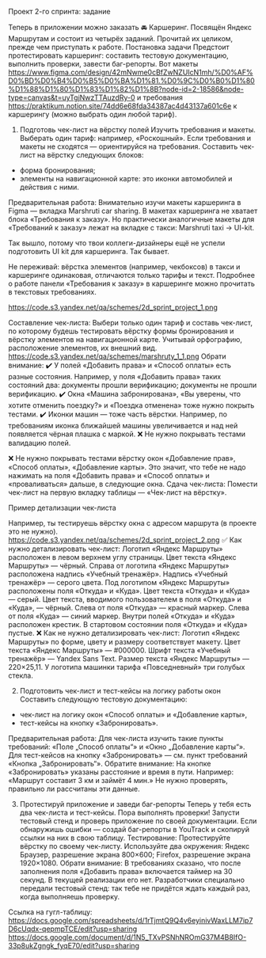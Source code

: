 Проект 2-го спринта: задание

Теперь в приложении можно заказать 🚘 Каршеринг. 
Посвящён Яндекс Маршрутам и состоит из четырёх заданий. Прочитай их целиком, прежде чем приступать к работе. Постановка задачи Предстоит протестировать каршеринг: составить тестовую документацию, выполнить проверки, завести баг-репорты. Вот макеты https://www.figma.com/design/42mNwme0cBfZwNZUIcN1mh/%D0%AF%D0%BD%D0%B4%D0%B5%D0%BA%D1%81.%D0%9C%D0%B0%D1%80%D1%88%D1%80%D1%83%D1%82%D1%8B?node-id=2-18586&node-type=canvas&t=uyTgjNwzTTAuzdRy-0 и требования https://praktikum.notion.site/74dd6e68fda34387ac4d43137a601c6e к каршерингу (можно выбрать один любой тариф).

1. Подготовь чек-лист на вёрстку полей
Изучить требования и макеты. Выберать один тариф: например, «Роскошный». Если требования и макеты не сходятся — ориентируйся на требования. 
Составить чек-лист на вёрстку следующих блоков:
- форма бронирования;
- элементы на навигационной карте: это иконки автомобилей и действия с ними.

Предварительная работа:
Внимательно изучи макеты каршеринга в Figma — вкладка Marshruti car sharing.
В макетах каршеринга не хватает блока «Требования к заказу». Но практически аналогичные макеты для «Требований к заказу» лежат на вкладке с такси: Marshruti taxi → UI-kit.

Так вышло, потому что твои коллеги-дизайнеры ещё не успели подготовить UI kit для каршеринга. Так бывает.

Не переживай: вёрстка элементов (например, чекбоксов) в такси и каршеринге одинаковая, отличаются только тарифы и текст. Подробнее о работе панели «Требования к заказу» в каршеринге можно прочитать в текстовых требованиях.

https://code.s3.yandex.net/qa/schemes/2d_sprint_project_1.png

Составление чек-листа:
Выбери только один тариф и составь чек-лист, по которому будешь тестировать вёрстку формы бронирования и вёрстку элементов на навигационной карте.
Учитывай орфографию, расположение элементов, их внешний вид.
https://code.s3.yandex.net/qa/schemes/marshruty_1_1.png
Обрати внимание: 
✔️ У полей «Добавить права» и «Способ оплаты» есть разные состояния. Например, у поля «Добавить права» таких состояний два: документы прошли верификацию; документы не прошли верификацию. 
✔️ Окна «Машина забронирована», «Вы уверены, что хотите отменить поездку?» и «Поездка отменена» тоже нужно покрыть тестами.
✔️ Иконки машин — тоже часть вёрстки. Например, по требованиям иконка ближайшей машины увеличивается и над ней появляется чёрная плашка с маркой.
❌ Не нужно покрывать тестами валидацию полей. 

❌ Не нужно покрывать тестами вёрстку окон «Добавление прав», «Способ оплаты», «Добавление карты». Это значит, что тебе не надо нажимать на поля «Добавить права» и «Способ оплаты» и «проваливаться» дальше, в следующие окна.
Сдача чек-листа:
Помести чек-лист на первую вкладку таблицы — «Чек-лист на вёрстку».

Пример детализации чек-листа

Например, ты тестируешь вёрстку окна с адресом маршрута (в проекте это не нужно). 
https://code.s3.yandex.net/qa/schemes/2d_sprint_project_2.png
✅ Как нужно детализировать чек-лист: 
Логотип «Яндекс Маршруты» расположен в левом верхнем углу страницы.
Цвет текста «Яндекс Маршруты» — чёрный.
Справа от логотипа «Яндекс Маршруты» расположена надпись «Учебный тренажёр».
Надпись «Учебный тренажёр» — серого цвета.
Под логотипом «Яндекс Маршруты» расположены поля «Откуда» и «Куда».
Цвет текста «Откуда» и «Куда» — серый.
Цвет текста, вводимого пользователем в поля «Откуда» и «Куда», — чёрный.
Слева от поля «Откуда» — красный маркер.
Слева от поля «Куда» — синий маркер.
Внутри полей «Откуда» и «Куда» расположен крестик.
В стартовом состоянии поля «Откуда» и «Куда» пустые.
❌ Как не нужно детализировать чек-лист:
Логотип «Яндекс Маршруты» по форме, цвету и размеру соответствует макету.
Цвет текста «Яндекс Маршруты» — #000000.
Шрифт текста «Учебный тренажёр» — Yandex Sans Text.
Размер текста «Яндекс Маршруты» — 220×25,11.
У логотипа машинки тарифа «Повседневный» три голубых стекла.


2. Подготовить чек-лист и тест-кейсы на логику работы окон
Составить следующую тестовую документацию: 
- чек-лист на логику окон «Способ оплаты» и «Добавление карты»,
- тест-кейсы на кнопку «Забронировать».

Предварительная работа:
Для чек-листа изучить такие пункты требований: «Поле „Способ оплаты“» и «Окно „Добавление карты“».
Для тест-кейсов на кнопку «Забронировать» — см. пункт требований «Кнопка „Забронировать“».
Обратите внимание: 
На кнопке «Забронировать» указаны расстояние и время в пути. Например: «Маршрут составит 3 км и займёт 4 мин.» Не нужно проверять, правильно ли рассчитаны эти данные.

3. Протестируй приложение и заведи баг-репорты
Теперь у тебя есть два чек-листа и тест-кейсы. Пора выполнять проверки!
Запусти тестовый стенд и проверь приложение по своей документации. Если обнаружишь ошибки — создай баг-репорты в YouTrack и скопируй ссылки на них в свою таблицу.
Тестирование:
Протестируйте вёрстку по своему чек-листу. Используйте два окружения:
Яндекс Браузер, разрешение экрана 800×600;
Firefox, разрешение экрана 1920×1080.
Обрати внимание: 
В требованиях сказано, что после заполнения поля «Добавить права» включается таймер на 30 секунд. В текущей реализации его нет. Разработчики специально передали тестовый стенд: так тебе не придётся ждать каждый раз, когда выполняешь проверку.

Ссылка на гугл-таблицу: https://docs.google.com/spreadsheets/d/1rTjmtQ9Q4v6eyinivWaxLLM7ip7D6cUqdx-qepmpTCE/edit?usp=sharing
https://docs.google.com/document/d/1N5_TXvPSNhNROmG37M4B8IfO-33p8ukZgngk_fyqE70/edit?usp=sharing
